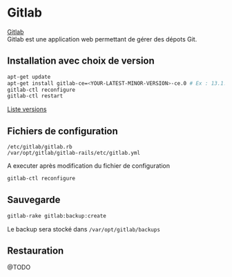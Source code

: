 # Gitlab
[Gitlab](https://about.gitlab.com/)  
Gitlab est une application web permettant de gérer des dépots Git.

## Installation avec choix de version
```sh
apt-get update
apt-get install gitlab-ce=<YOUR-LATEST-MINOR-VERSION>-ce.0 # Ex : 13.1.1
gitlab-ctl reconfigure
gitlab-ctl restart
```
[Liste versions](https://packages.gitlab.com/gitlab/gitlab-ce)  
  
## Fichiers de configuration
`/etc/gitlab/gitlab.rb`  
`/var/opt/gitlab/gitlab-rails/etc/gitlab.yml`  

A executer après modification du fichier de configuration
```sh
gitlab-ctl reconfigure
```

## Sauvegarde
```sh
gitlab-rake gitlab:backup:create
```
Le backup sera stocké dans `/var/opt/gitlab/backups`

## Restauration
@TODO
